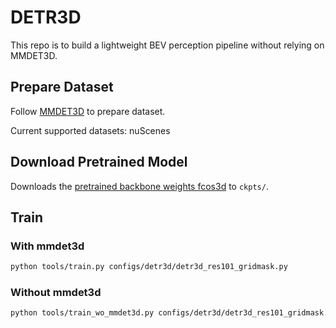 # DETR3D

This repo is to build a lightweight BEV perception pipeline without relying on MMDET3D.

## Prepare Dataset

Follow [MMDET3D](https://github.com/open-mmlab/mmdetection3d/blob/32a4328b16b85aae26d08d81157ab74b58edcdb1/docs/en/data_preparation.md) to prepare dataset.

Current supported datasets: nuScenes

## Download Pretrained Model

Downloads the [pretrained backbone weights fcos3d](https://drive.google.com/drive/folders/1h5bDg7Oh9hKvkFL-dRhu5-ahrEp2lRNN) to `ckpts/`.

## Train

### With mmdet3d

```bash
python tools/train.py configs/detr3d/detr3d_res101_gridmask.py
```

### Without mmdet3d

```bash
python tools/train_wo_mmdet3d.py configs/detr3d/detr3d_res101_gridmask.py
```